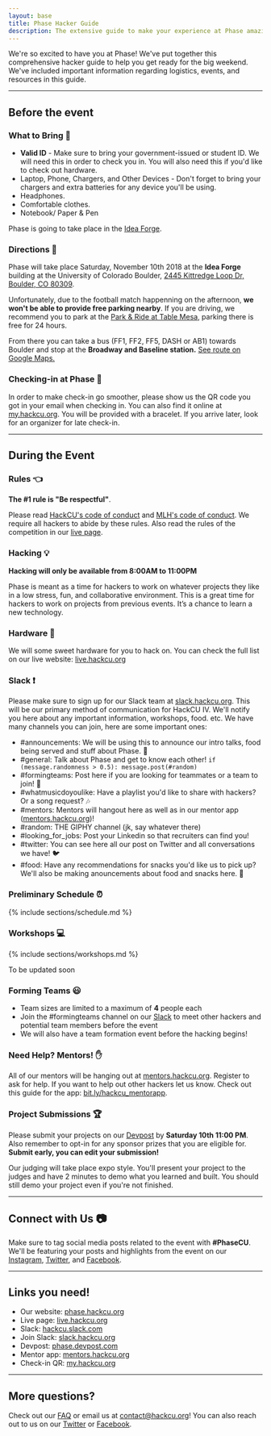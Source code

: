 ```yaml
---
layout: base
title: Phase Hacker Guide
description: The extensive guide to make your experience at Phase amazing!
---
```


We're so excited to have you at Phase! We've put together this comprehensive hacker guide to help you get ready for the big weekend. We've included important information regarding logistics, events, and resources in this guide.

----

## Before the event 

### What to Bring :briefcase:

- **Valid ID** - Make sure to bring your government-issued or student ID. We will need this in order to check you in. You will also need this if you'd like to check out hardware. 
- Laptop, Phone, Chargers, and Other Devices - Don't forget to bring your chargers and extra batteries for any device you'll be using. 
- Headphones. 
- Comfortable clothes. 
- Notebook/ Paper & Pen 


Phase is going to take place in the [Idea Forge](https://goo.gl/maps/Ly4NbHA28R82). 

### Directions :round_pushpin:

Phase will take place Saturday, November 10th 2018 at the **Idea Forge** building at the University of Colorado Boulder, [2445 Kittredge Loop Dr, Boulder, CO 80309](https://goo.gl/maps/Ly4NbHA28R82). 

Unfortunately, due to the football match happenning on the afternoon, **we won't be able to provide free parking nearby**. If you are driving, we recommend you to park at the [Park & Ride at Table Mesa](https://goo.gl/maps/amzucDUXTg32), parking there is free for 24 hours. 

From there you can take a bus (FF1, FF2, FF5, DASH or AB1) towards Boulder and stop at the **Broadway and Baseline station.** [See route on Google Maps.](https://www.google.com/maps/dir/Idea+Forge,+Boulder,+CO/PARK%E2%80%91N%E2%80%91RIDE,+5170+Table+Mesa+Dr,+Boulder,+CO+80305/@39.9939512,-105.2571256,15z/data=!4m15!4m14!1m5!1m1!1s0x876bedb575700325:0xa2ea7393cf7c4c6d!2m2!1d-105.2633885!2d40.0020079!1m5!1m1!1s0x876bed77db10cc37:0x148e6c81fc2d1689!2m2!1d-105.2331406!2d39.9865799!3e3!5i1)


### Checking-in at Phase :wave:

In order to make check-in go smoother, please show us the QR code you got in your email when checking in. You can also find it online at [my.hackcu.org](https://my.hackcu.org). You will be provided with a bracelet. If you arrive later, look for an organizer for late check-in. 

-----

## During the Event

### Rules :point_left:

**The #1 rule is "Be respectful"**.

Please read [HackCU's code of conduct](https://pages.hackcu.org/code_conduct/) and [MLH's code of conduct](https://static.mlh.io/docs/mlh-code-of-conduct.pdf). We require all hackers to abide by these rules. Also read the rules of the competition in our [live page](https://live.hackcu.org/rules/).

### Hacking :bulb:

**Hacking will only be available from 8:00AM to 11:00PM**

Phase is meant as a time for hackers to work on whatever projects they like in a low stress, fun, and collaborative environment. This is a great time for hackers to work on projects from previous events. It’s a chance to learn a new technology. 



### Hardware :wrench:

We will some sweet hardware for you to hack on. You can check the full list on our live website: [live.hackcu.org](https://live.hackcu.org/hardware/)

### Slack :exclamation:

Please make sure to sign up for our Slack team at [slack.hackcu.org](http://slack.hackcu.org). This will be our primary method of communication for HackCU IV. We'll notify you here about any important information, workshops, food. etc. We have many channels you can join, here are some important ones: 

- \#announcements: We will be using this to announce our intro talks, food being served and stuff about Phase. :loudspeaker:
- \#general: Talk about Phase and get to know each other! `if (message.randomness > 0.5): message.post(#random)`
- \#formingteams: Post here if you are looking for teammates or a team to join! :busts_in_silhouette:
- \#whatmusicdoyoulike: Have a playlist you'd like to share with hackers? Or a song request? :notes:
- \#mentors: Mentors will hangout here as well as in our mentor app ([mentors.hackcu.org](https://mentors.hackcu.org))!
- \#random: THE GIPHY channel (jk, say whatever there)
- \#looking_for_jobs: Post your Linkedin so that recruiters can find you!
- \#twitter: You can see here all our post on Twitter and all conversations we have! :bird:
- \#food: Have any recommendations for snacks you'd like us to pick up? We'll also be making anouncements about food and snacks here. :fries:


### Preliminary Schedule :alarm_clock:

{% include sections/schedule.md %}


### Workshops :computer:

{% include sections/workshops.md %}

To be updated soon

### Forming Teams :smiley:

- Team sizes are limited to a maximum of **4** people each
- Join the \#formingteams channel on our [Slack](http://slack.hackcu.org) to meet other hackers and potential team members before the event
- We will also have a team formation event before the hacking begins!


### Need Help? Mentors! :raised_hand: 


All of our mentors will be hanging out at [mentors.hackcu.org](https://mentors.hackcu.org). Register to ask for help. If you want to help out other hackers let us know. Check out this guide for the app: [bit.ly/hackcu_mentorapp](http://bit.ly/hackcu_mentorapp).


### Project Submissions :trophy:

Please submit your projects on our [Devpost](https://phase.devpost.com/) by **Saturday 10th 11:00 PM**.  Also remember to opt-in for any sponsor prizes that you are eligible for. **Submit early, you can edit your submission!**

Our judging will take place expo style. You'll present your project to the judges and have 2 minutes to demo what you learned and built. You should still demo your project even if you're not finished. 

-----

## Connect with Us :camera:

Make sure to tag social media posts related to the event with **\#PhaseCU**. We'll be featuring your posts and highlights from the event on our [Instagram](https://www.instagram.com/hackcu/?hl=en), [Twitter](https://twitter.com/hackcu), and [Facebook](https://www.facebook.com/HackCU/). 

-----

## Links you need!

- Our website: [phase.hackcu.org](https://phase.hackcu.org)
- Live page: [live.hackcu.org](https://hackcu.org)
- Slack: [hackcu.slack.com](https://hackcu.slack.com)
- Join Slack: [slack.hackcu.org](https://slack.hackcu.org)
- Devpost: [phase.devpost.com](https://phase.devpost.com)
- Mentor app: [mentors.hackcu.org](https://mentors.hackcu.org)
- Check-in QR: [my.hackcu.org](https://my.hackcu.org)

-----

## More questions?

Check out our [FAQ](https://phase.hackcu.org/#faq) or email us at [contact@hackcu.org](mailto:contact@hackcu.org)! You can also reach out to us on our [Twitter](https://twitter.com/hackcu) or [Facebook](https://www.facebook.com/HackCU/).
